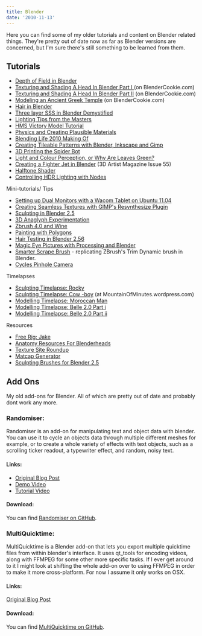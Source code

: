 ```yaml
---
title: Blender
date: '2010-11-13'
---
```


Here you can find some of my older tutorials and content on Blender related things. They're pretty out of date now as far as Blender versions are concerned, but I'm sure there's still something to be learned from them.


## Tutorials

  * [Depth of Field in Blender](http://bensimonds.com/2011/06/01/depth-of-field-in-blender/)
  * [Texturing and Shading A Head In Blender Part I ](http://bensimonds.com/2011/05/25/blender-cookie-tutorial-texturing-and-rendering-a-head-in-blender/)(on BlenderCookie.com)
  * [Texturing and Shading A Head In Blender Part II](http://www.blendercookie.com/2011/06/01/texturing-and-rendering-an-elf-head-in-blender-part-02/) (on BlenderCookie.com)
  * [Modeling an Ancient Greek Temple](http://cgcookie.com/blender/cgc-series/modeling-a-greek-temple-in-blender/) (on BlenderCookie.com)
  * [Hair in Blender](http://bensimonds.com/2011/02/17/hair-in-blender/)
  * [Three layer SSS in Blender Demystified](http://bensimonds.com/2010/05/31/three-layer-sss-in-blender-demystified/)
  * [Lighting Tips from the Masters](http://bensimonds.com/2010/06/03/lighting-tips-from-the-masters/)
  * [HMS Victory Model Tutorial](http://bensimonds.com/2009/03/18/hms-victory-model-tutorial/)
  * [Physics and Creating Plausible Materials](http://bensimonds.com/2010/08/27/plausiblematerials/)
  * [Blending Life 2010 Making Of](http://bensimonds.com/2010/02/24/blending-life-2010/#more-388)
  * [Creating Tileable Patterns with Blender, Inkscape and Gimp](http://bensimonds.com/2009/07/06/creating-tileable-patterns-with-gimp-inkscape-and-blender/)
  * [3D Printing the Spider Bot](http://bensimonds.com/2013/06/18/3d-printing-the-spider-bot/)
  * [Light and Colour Perception, or Why Are Leaves Green?](http://bensimonds.com/2013/05/30/light-and-colour-perception-or-why-are-leaves-green/)
  * [Creating a Fighter Jet in Blender](http://www.3dartistonline.com/news/2013/05/3d-artist-issue-55-out-today/) (3D Artist Magazine Issue 55)
  * [Halftone Shader](http://bensimonds.com/2013/02/14/halftone-shader/)
  * [Controlling HDR Lighting with Nodes](http://t.co/YN7OnwZqHS)

Mini-tutorials/ Tips 
  * [Setting up Dual Monitors with a Wacom Tablet on Ubuntu 11.04](http://bensimonds.com/2011/05/25/setting-up-dual-monitors-with-a-wacom-tablet-on-ubuntu-11-04/)
  * [Creating Seamless Textures with GIMP's Resynthesize Plugin](http://bensimonds.com/2011/05/12/mini-tutorial-creating-seamless-textures-with-gimps-resynthesize-plugin/)
  * [Sculpting in Blender 2.5](http://bensimonds.com/2010/07/29/blender-2-5-sculpting/)
  * [3D Anaglyph Experimentation](http://bensimonds.com/2010/06/21/3d-anaglyph-experimentation/)
  * [Zbrush 4.0 and Wine](http://bensimonds.com/2010/10/20/zbrush-4-0-and-wine/)
  * [Painting with Polygons](http://bensimonds.com/2009/07/29/painting-with-polygons/)
  * [Hair Testing in Blender 2.56](http://bensimonds.com/2011/02/02/hair-testing-in-blender-2-56/)
  * [Magic Eye Pictures with Processing and Blender](http://bensimonds.com/2013/06/07/magic-eye-pictures-with-processing-and-blender/)
  * [Smarter Scrape Brush](http://bensimonds.com/2013/05/01/smarter-scrape-brush/) \- replicating ZBrush's Trim Dynamic brush in Blender.
  * [Cycles Pinhole Camera ](http://bensimonds.com/2013/03/04/cycles-experiment-pinhole-camera/)

Timelapses 
  * [Sculpting Timelapse: Rocky](http://bensimonds.com/2010/10/14/rocky/)
  * [Sculpting Timelapse: Cow -boy](http://mountainofminutes.wordpress.com/2011/07/18/cow-boy/) (at MountainOfMinutes.wordpress.com)
  * [Modelling Timelapse: Moroccan Man](http://bensimonds.com/2010/06/16/modelling-timelapse/)
  * [Modelling Timelapse: Belle 2.0 Part i](http://bensimonds.com/2009/07/04/modelling-timelapse-belle-2-0/)
  * [Modelling Timelapse: Belle 2.0 Part ii](http://bensimonds.com/2009/07/10/modeling-timelapse-belle-2-0-part-ii/)

Resources 
  * [Free Rig: Jake](http://bensimonds.com/2011/03/28/free-rig-jake/)
  * [Anatomy Resources For Blenderheads](http://bensimonds.com/2010/08/18/anatomy-resources-for-blenderheads/)
  * [Texture Site Roundup](http://bensimonds.com/2010/11/11/texture-site-roundup/)
  * [Matcap Generator](http://bensimonds.com/2010/07/30/matcap-generator/)
  * [Sculpting Brushes for Blender 2.5](http://bensimonds.com/2010/11/26/sculpting-brushes-for-blender-2-5/)


## Add Ons
My old add-ons for Blender. All of which are pretty out of date and probably dont work any more.

### Randomiser:
Randomiser is an add-on for manipulating text and object data with blender. You can use it to cycle an objects data through multiple different meshes for example, or to create a whole variety of effects with text objects, such as a scrolling ticker readout, a typewriter effect, and random, noisy text.

#### Links:
* [Original Blog Post](http://bensimonds.com/2014/04/02/randomiser-add-on/) 
* [Demo Video](https://www.youtube.com/watch?v=Jg93ksWYKws) 
* [Tutorial Video](https://www.youtube.com/watch?v=ys7Rh76jUN8)

#### Download:

You can find [Randomiser on GitHub](https://github.com/BenSimonds/Randomiser). 

### MultiQuicktime:
MultiQuicktime is a Blender add-on that lets you export multiple quicktime files from within blender's interface. It uses qt_tools for encoding videos, along with FFMPEG for some other more specific tasks. If I ever get around to it I might look at shifting the whole add-on over to using FFMPEG in order to make it more cross-platform. For now I assume it only works on OSX.

#### Links:

[Original Blog Post](http://bensimonds.com/2013/10/14/multi-quicktime-add-on/ "Multi Quicktime Add-On")

#### Download:

You can find [MultiQuicktime on GitHub](https://github.com/BenSimonds/Multiquicktime).


